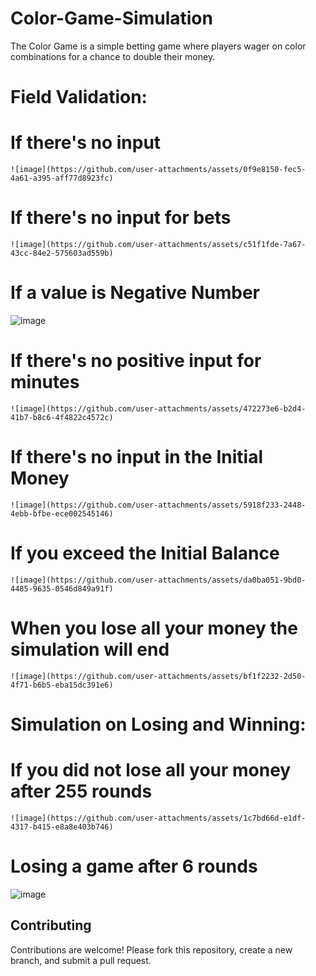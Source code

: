 # Color-Game-Simulation
The Color Game is a simple betting game where players wager on color combinations for a chance to double their money.

# Field Validation:

# If there's no input
    ![image](https://github.com/user-attachments/assets/0f9e8150-fec5-4a61-a395-aff77d8923fc)

# If there's no input for bets
    ![image](https://github.com/user-attachments/assets/c51f1fde-7a67-43cc-84e2-575603ad559b)

# If a value is Negative Number
   ![image](https://github.com/user-attachments/assets/eb4aa7ab-18a5-4342-9373-7fae67b8a923)

# If there's no positive input for minutes
    ![image](https://github.com/user-attachments/assets/472273e6-b2d4-41b7-b8c6-4f4822c4572c)

# If there's no input in the Initial Money
    ![image](https://github.com/user-attachments/assets/5918f233-2448-4ebb-bfbe-ece002545146)

# If you exceed the Initial Balance
    ![image](https://github.com/user-attachments/assets/da0ba051-9bd0-4485-9635-0546d849a91f)

# When you lose all your money the simulation will end
    ![image](https://github.com/user-attachments/assets/bf1f2232-2d50-4f71-b6b5-eba15dc391e6)

# Simulation on Losing and Winning:

# If you did not lose all your money after 255 rounds
    ![image](https://github.com/user-attachments/assets/1c7bd66d-e1df-4317-b415-e8a8e403b746)

# Losing a game after 6 rounds
![image](https://github.com/user-attachments/assets/fd1cb973-3b41-45a7-b03d-cf21b8b98d29)


## Contributing  
Contributions are welcome! Please fork this repository, create a new branch, and submit a pull request.  

